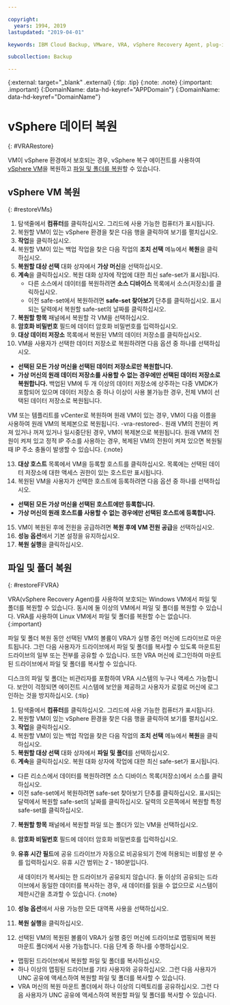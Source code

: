 ```yaml
---

copyright:
  years: 1994, 2019
lastupdated: "2019-04-01"

keywords: IBM Cloud Backup, VMware, VRA, vSphere Recovery Agent, plug-in, plugin, EVault, Carbonite, vSphere, backups

subcollection: Backup

---
```

{:external: target="_blank" .external}
{:tip: .tip}
{:note: .note}
{:important: .important}
{:DomainName: data-hd-keyref="APPDomain"}
{:DomainName: data-hd-keyref="DomainName"}

# vSphere 데이터 복원
{: #VRARestore}

VM이 vSphere 환경에서 보호되는 경우, vSphere 복구 에이전트를 사용하여 [vSphere VM](#restoreVMs)을 복원하고 [파일 및 폴더를 복원](#restoreFFVRA)할 수 있습니다.

## vSphere VM 복원
{: #restoreVMs}

1.	탐색줄에서 **컴퓨터**를 클릭하십시오. 그리드에 사용 가능한 컴퓨터가 표시됩니다.
2.	복원할 VM이 있는 vSphere 환경을 찾은 다음 행을 클릭하여 보기를 펼치십시오.
3.	**작업**을 클릭하십시오.
4.	복원할 VM이 있는 백업 작업을 찾은 다음 작업의 **조치 선택** 메뉴에서 **복원**을 클릭하십시오.
5.	**복원할 대상 선택** 대화 상자에서 **가상 머신**을 선택하십시오.
6.	**계속**을 클릭하십시오. 복원 대화 상자에 작업에 대한 최신 safe-set가 표시됩니다.
    * 다른 소스에서 데이터를 복원하려면 **소스 디바이스** 목록에서 소스(저장소)를 클릭하십시오.
    *	이전 safe-set에서 복원하려면 **safe-set 찾아보기** 단추를 클릭하십시오. 표시되는 달력에서 복원할 safe-set의 날짜를 클릭하십시오.
7.	**복원할 항목** 패널에서 복원할 각 VM을 선택하십시오.
8.	**암호화 비밀번호** 필드에 데이터 암호화 비밀번호를 입력하십시오.
9.	**대상 데이터 저장소** 목록에서 복원된 VM의 데이터 저장소를 클릭하십시오.
10.	VM을 사용자가 선택한 데이터 저장소로 복원하려면 다음 옵션 중 하나를 선택하십시오.
  * **선택된 모든 가상 머신을 선택된 데이터 저장소로만 복원합니다.**
  * **가상 머신의 원래 데이터 저장소를 사용할 수 없는 경우에만 선택된 데이터 저장소로 복원합니다.** 백업된 VM에 두 개 이상의 데이터 저장소에 상주하는 다중 VMDK가 포함되어 있으며 데이터 저장소 중 하나 이상이 사용 불가능한 경우, 전체 VM이 선택된 데이터 저장소로 복원됩니다.

  VM 또는 템플리트를 vCenter로 복원하며 원래 VM이 있는 경우, VM이 다음 이름을 사용하여 원래 VM의 복제본으로 복원됩니다. <VMname>-vra-restored-<Date>. 원래 VM의 전원이 켜져 있거나 꺼져 있거나 일시중단된 경우, VM이 복제본으로 복원됩니다. 원래 VM의 전원이 켜져 있고 정적 IP 주소를 사용하는 경우, 복제된 VM의 전원이 켜져 있으면 복원될 때 IP 주소 충돌이 발생할 수 있습니다.
  {:note}

13.	**대상 호스트** 목록에서 VM을 등록할 호스트를 클릭하십시오. 목록에는 선택된 데이터 저장소에 대한 액세스 권한이 있는 호스트만 표시됩니다.
14.	복원된 VM을 사용자가 선택한 호스트에 등록하려면 다음 옵션 중 하나를 선택하십시오.
  * **선택된 모든 가상 머신을 선택된 호스트에만 등록합니다.**
  * **가상 머신의 원래 호스트를 사용할 수 없는 경우에만 선택된 호스트에 등록합니다.**
15.	VM이 복원된 후에 전원을 공급하려면 **복원 후에 VM 전원 공급**을 선택하십시오.
16.	**성능 옵션**에서 기본 설정을 유지하십시오.
17.	**복원 실행**을 클릭하십시오.

## 파일 및 폴더 복원
{: #restoreFFVRA}

VRA(vSphere Recovery Agent)를 사용하여 보호되는 Windows VM에서 파일 및 폴더를 복원할 수 있습니다. 동시에 둘 이상의 VM에서 파일 및 폴더를 복원할 수 있습니다. VRA를 사용하여 Linux VM에서 파일 및 폴더를 복원할 수는 없습니다.
{:important}

파일 및 폴더 복원 동안 선택된 VM의 볼륨이 VRA가 실행 중인 머신에 드라이브로 마운트됩니다. 그런 다음 사용자가 드라이브에서 파일 및 폴더를 복사할 수 있도록 마운트된 드라이브의 일부 또는 전부를 공유할 수 있습니다. 또한 VRA 머신에 로그인하여 마운트된 드라이브에서 파일 및 폴더를 복사할 수 있습니다.

디스크의 파일 및 폴더는 비관리자를 포함하여 VRA 시스템의 누구나 액세스 가능합니다. 보안이 걱정되면 에이전트 시스템에 보안을 제공하고 사용자가 로컬로 머신에 로그인하는 것을 방지하십시오.
{:tip}

1. 탐색줄에서 **컴퓨터**를 클릭하십시오. 그리드에 사용 가능한 컴퓨터가 표시됩니다.
2. 복원할 VM이 있는 vSphere 환경을 찾은 다음 행을 클릭하여 보기를 펼치십시오.
3. **작업**을 클릭하십시오.
4. 복원할 VM이 있는 백업 작업을 찾은 다음 작업의 **조치 선택** 메뉴에서 **복원**을 클릭하십시오.
5. **복원할 대상 선택** 대화 상자에서 **파일 및 폴더**를 선택하십시오.
6. **계속**을 클릭하십시오. 복원 대화 상자에 작업에 대한 최신 safe-set가 표시됩니다.
  * 다른 리소스에서 데이터를 복원하려면 소스 디바이스 목록(저장소)에서 소스를 클릭하십시오.
  * 이전 safe-set에서 복원하려면 safe-set 찾아보기 단추를 클릭하십시오. 표시되는 달력에서 복원할 safe-set의 날짜를 클릭하십시오. 달력의 오른쪽에서 복원할 특정 safe-set를 클릭하십시오.
7. **복원할 항목** 패널에서 복원할 파일 또는 폴더가 있는 VM을 선택하십시오.
8. **암호화 비밀번호** 필드에 데이터 암호화 비밀번호를 입력하십시오.
9. **유휴 시간 필드**에 공유 드라이브가 자동으로 비공유되기 전에 허용되는 비활성 분 수를 입력하십시오. 유휴 시간 범위는 2 - 180분입니다.

    새 데이터가 복사되는 한 드라이브가 공유되지 않습니다. 둘 이상의 공유되는 드라이브에서 동일한 데이터를 복사하는 경우, 새 데이터를 읽을 수 없으므로 시스템이 제한시간을 초과할 수 있습니다.
    {:note}

10.	**성능 옵션**에서 사용 가능한 모든 대역폭 사용을 선택하십시오.
11.	**복원 실행**을 클릭하십시오.
12. 선택된 VM의 복원된 볼륨이 VRA가 실행 중인 머신에 드라이브로 맵핑되며 복원 마운트 폴더에서 사용 가능합니다.  다음 단계 중 하나를 수행하십시오.
  * 맵핑된 드라이브에서 복원할 파일 및 폴더를 복사하십시오.
  * 하나 이상의 맵핑된 드라이브를 기타 사용자와 공유하십시오. 그런 다음 사용자가 UNC 공유에 액세스하여 복원할 파일 및 폴더를 복사할 수 있습니다.
  * VRA 머신의 복원 마운트 폴더에서 하나 이상의 디렉토리를 공유하십시오. 그런 다음 사용자가 UNC 공유에 액세스하여 복원할 파일 및 폴더를 복사할 수 있습니다.
